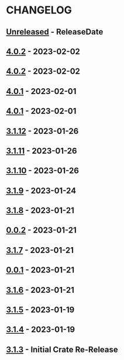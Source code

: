 # CHANGELOG

<!-- next-header -->

## [Unreleased] - ReleaseDate

## [4.0.2] - 2023-02-02

## [4.0.2] - 2023-02-02

## [4.0.1] - 2023-02-01

## [4.0.1] - 2023-02-01

## [3.1.12] - 2023-01-26

## [3.1.11] - 2023-01-26

## [3.1.10] - 2023-01-26

## [3.1.9] - 2023-01-24

## [3.1.8] - 2023-01-21

## [0.0.2] - 2023-01-21

## [3.1.7] - 2023-01-21

## [0.0.1] - 2023-01-21

## [3.1.6] - 2023-01-21

## [3.1.5] - 2023-01-19

## [3.1.4] - 2023-01-19

## [3.1.3] - Initial Crate Re-Release

<!-- next-url -->
[Unreleased]: https://github.com/dart-sys/dart-sys/compare/v4.0.2...HEAD
[4.0.2]: https://github.com/dart-sys/dart-sys/compare/v4.0.2...v4.0.2
[4.0.2]: https://github.com/dart-sys/dart-sys/compare/v4.0.1...v4.0.2
[4.0.1]: https://github.com/dart-sys/dart-sys/compare/v4.0.1...v4.0.1
[4.0.1]: https://github.com/dart-sys/dart-sys/compare/v3.1.12...v4.0.1
[3.1.12]: https://github.com/dart-sys/dart-sys/compare/v3.1.11...v3.1.12
[3.1.11]: https://github.com/dart-sys/dart-sys/compare/v3.1.10...v3.1.11
[3.1.10]: https://github.com/dart-sys/dart-sys/compare/v3.1.9...v3.1.10
[3.1.9]: https://github.com/dart-sys/dart-sys/compare/v3.1.8...v3.1.9
[3.1.8]: https://github.com/dart-sys/dart-sys/compare/v0.0.2...v3.1.8
[0.0.2]: https://github.com/dart-sys/dart-sys/compare/v3.1.7...v0.0.2
[3.1.7]: https://github.com/dart-sys/dart-sys/compare/v0.0.1...v3.1.7
[0.0.1]: https://github.com/dart-sys/dart-sys/compare/v3.1.6...v0.0.1
[3.1.6]: https://github.com/dart-sys/dart-sys/compare/v3.1.5...v3.1.6
[3.1.5]: https://github.com/dart-sys/dart-sys/compare/v3.1.4...v3.1.5
[3.1.4]: https://github.com/dart-sys/dart-sys/compare/v3.1.3...v3.1.4
[3.1.3]: https://github.com/dart-sys/dart-sys/compare/v3.0.2...v3.1.3
